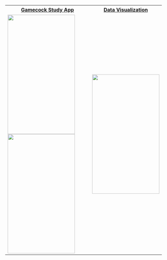 <table style="width:100%">
  <tr>
    <th><a href="https://gamecockstudy.wordpress.com/">Gamecock Study App</a>
    </th>
    <th><a href="https://jameseverette.github.io/dataVis/">Data Visualization</a></th> 
  </tr>
  <tr>
    <td><img src="https://cloud.githubusercontent.com/assets/5387510/23328731/38d46710-faf7-11e6-8dcf-749d2965af08.png"  width="216" height="384" alt=""><img src="https://cloud.githubusercontent.com/assets/5387510/23328732/38da09b8-faf7-11e6-9ff0-800b26475781.png"  width="216" height="384" alt=""></td>
    <td><img src="https://cloud.githubusercontent.com/assets/5387510/25299814/017f8f96-26d1-11e7-8ee5-e9cc976b9993.png"  width="216" height="384" alt=""></td> 
  </tr>
</table>
